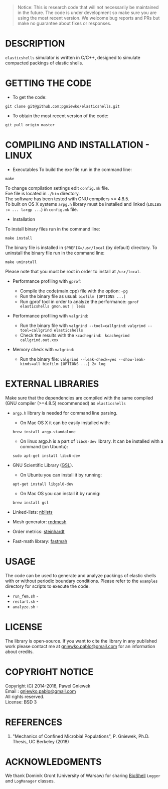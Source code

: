 >Notice: This is research code that will not necessarily be maintained in the future.
>The code is under development so make sure you are using the most recent version.
>We welcome bug reports and PRs but make no guarantee about fixes or responses.

DESCRIPTION
==================================================
```elasticshells``` simulator is written in C/C++, designed to simulate compacted packings of elastic shells.

GETTING THE CODE
==================================================
* To get the code:
```
git clone git@github.com:pgniewko/elasticshells.git
```

* To obtain the most recent version of the code:
```
git pull origin master
```

COMPILING AND INSTALLATION - LINUX
==================================================

* Executables
To build the exe file run in the command line:
```
make
```
To change compilation settings edit `config.mk` file.  
Exe file is located in `./bin` directory.  
The software has been tested with GNU compilers >= 4.8.5.    
To built on OS X systems `arpg.h` library must be installed and linked (`LDLIBS   := ... largp ...`) in `config.mk` file.

* Installation

To install binary files run in the command line:
```
make install
```

The binary file is installed in `$PREFIX=/usr/local` (by default) directory.
To uninstall the binary file run in the command line:
```
make uninstall
```
Please note that you must be root in order to install at `/usr/local`.

* Performance profiling with `gprof`:
    + Compile the code(main.cpp) file with the option: 
        `-pg`
    + Run the binary file as usual: 
        `biofilm [OPTIONS ...]`
    + Run gprof tool in order to analyze the performance:
        `gprof elasticshells gmon.out | less`

* Performance profiling with `valgrind`:
    + Run the binary file with `valgrind --tool=callgrind`:
        `valgrind --tool=callgrind elasticshells`
    + Check the results with the `kcachegrind`:
        ` kcachegrind callgrind.out.xxx`

* Memory check with `valgrind`:
    + Run the binary file:
        `valgrind --leak-check=yes --show-leak-kinds=all biofilm [OPTIONS ...] 2> log`

EXTERNAL LIBRARIES
================
Make sure that the dependencies are compiled with the same compiled (GNU compiler (>=4.8.5) recommended) as `elasticshells` 

* ```argp.h``` library is needed for command line parsing. 
  * On Mac OS X it can be easily installed with:
  ```
  brew install argp-standalone
  ```

  * On linux argp.h is a part of ```libc6-dev``` library. It can be installed with a command (on Ubuntu):
  ```
  sudo apt-get install libc6-dev
  ```

* GNU Scientific Library ([GSL](http://www.gnu.org/software/gsl/)).
  * On Ubuntu you can install it by running:
  ```
  apt-get install libgsl0-dev
  ```
  * On Mac OS you can install it by runnig:
  ```
  brew install gsl
  ```

* Linked-lists: [nblists](https://github.com/pgniewko/nblists)
* Mesh generator: [rndmesh](https://github.com/pgniewko/rndmesh)
* Order metrics: [steinhardt](https://github.com/pgniewko/steinhardt)
* Fast-math library: [fastmah](https://github.com/pgniewko/fastmath)

USAGE
=====
The code can be used to generate and analyze packings of elastic shells with or without periodic boundary conditions.
Please refer to the ```examples``` directory for scripts to execute the code. 

* ```run_fem.sh``` - 
* ```restart.sh``` - 
* ```analyze.sh``` - 


LICENSE
=======
The library is open-source. If you want to cite the library in any published work please contact me at gniewko.pablo@gmail.com for an information about credits.

COPYRIGHT NOTICE
================
Copyright (C) 2014-2018, Pawel Gniewek  
Email : gniewko.pablo@gmail.com  
All rights reserved.  
License: BSD 3  

REFERENCES
==========
1. "Mechanics of Confined Microbial Populations", P. Gniewek, Ph.D. Thesis, UC Berkeley (2018)

ACKNOWLEDGMENTS
===============
We thank Dominik Gront (University of Warsaw) for sharing [BioShell](http://bioshell.pl/) `Logger` and
`LogManager` classes.
